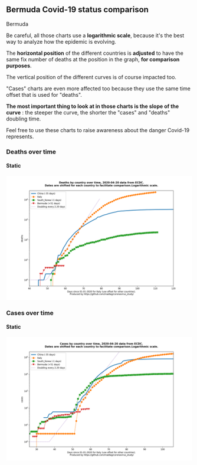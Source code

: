 ## Bermuda Covid-19 status comparison 

Bermuda



Be careful, all those charts use a **logarithmic scale**, because it's the best way to analyze how the epidemic is evolving.
 
The **horizontal position** of the different countries is **adjusted** to have the same fix number of deaths at the position in the graph, **for comparison purposes**.

The vertical position of the different curves is of course impacted too.

"Cases" charts are even more affected too because they use the same time offset that is used for "deaths".

**The most important thing to look at in those charts is the slope of the curve** : the steeper the curve, the shorter the "cases" and "deaths" doubling time.

Feel free to use these charts to raise awareness about the danger Covid-19 represents. 


 
### Deaths over time
 
#### Static
![Bermuda covid-19 deaths static chart](https://raw.githubusercontent.com/madlag/coronavirus_study/master/notebooks/graphs/2020-04-20/countries/Bermuda/2020-04-20_Bermuda_deaths.png "Bermuda covid-19 deaths static chart")   

 
### Cases over time
 
#### Static
![Bermuda covid-19 cases static chart](https://raw.githubusercontent.com/madlag/coronavirus_study/master/notebooks/graphs/2020-04-20/countries/Bermuda/2020-04-20_Bermuda_cases.png "Bermuda covid-19 cases static chart")   


